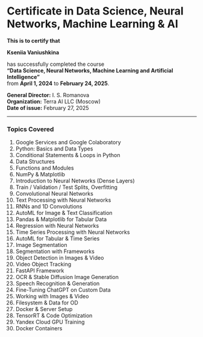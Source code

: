 # Certificate in Data Science, Neural Networks, Machine Learning & AI

**This is to certify that**

**Kseniia Vaniushkina**

has successfully completed the course  
**“Data Science, Neural Networks, Machine Learning and Artificial Intelligence”**  
from **April 1, 2024** to **February 24, 2025**.

**General Director:** I. S. Romanova  
**Organization:** Terra AI LLC (Moscow)  
**Date of issue:** February 27, 2025  

---

### Topics Covered

1. Google Services and Google Colaboratory  
2. Python: Basics and Data Types  
3. Conditional Statements & Loops in Python  
4. Data Structures  
5. Functions and Modules  
6. NumPy & Matplotlib  
7. Introduction to Neural Networks (Dense Layers)  
8. Train / Validation / Test Splits, Overfitting  
9. Convolutional Neural Networks  
10. Text Processing with Neural Networks  
11. RNNs and 1D Convolutions  
12. AutoML for Image & Text Classification  
13. Pandas & Matplotlib for Tabular Data  
14. Regression with Neural Networks  
15. Time Series Processing with Neural Networks  
16. AutoML for Tabular & Time Series  
17. Image Segmentation  
18. Segmentation with Frameworks  
19. Object Detection in Images & Video  
20. Video Object Tracking  
21. FastAPI Framework  
22. OCR & Stable Diffusion Image Generation  
23. Speech Recognition & Generation  
24. Fine-Tuning ChatGPT on Custom Data  
25. Working with Images & Video  
26. Filesystem & Data for OD  
27. Docker & Server Setup  
28. TensorRT & Code Optimization  
29. Yandex Cloud GPU Training  
30. Docker Containers

